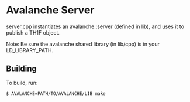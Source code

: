 Avalanche Server
================
server.cpp instantiates an avalanche::server (defined in lib), and uses it to publish a TH1F object.

Note: Be sure the avalanche shared library (in lib/cpp) is in your LD_LIBRARY_PATH.

Building
--------
To build, run:

    $ AVALANCHE=PATH/TO/AVALANCHE/LIB make

